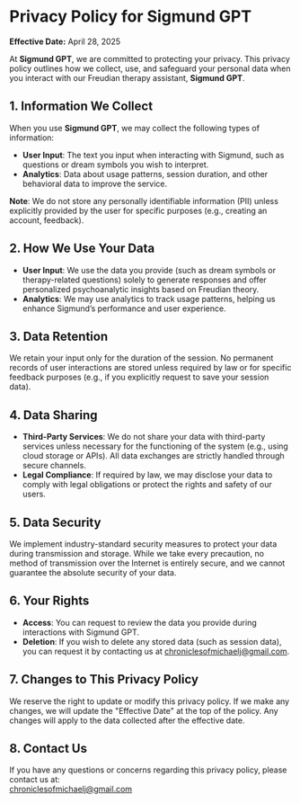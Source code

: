 # Privacy Policy for Sigmund GPT

**Effective Date:** April 28, 2025

At **Sigmund GPT**, we are committed to protecting your privacy. This privacy policy outlines how we collect, use, and safeguard your personal data when you interact with our Freudian therapy assistant, **Sigmund GPT**. 

## 1. Information We Collect

When you use **Sigmund GPT**, we may collect the following types of information:
- **User Input**: The text you input when interacting with Sigmund, such as questions or dream symbols you wish to interpret.
- **Analytics**: Data about usage patterns, session duration, and other behavioral data to improve the service.
  
**Note**: We do not store any personally identifiable information (PII) unless explicitly provided by the user for specific purposes (e.g., creating an account, feedback).

## 2. How We Use Your Data

- **User Input**: We use the data you provide (such as dream symbols or therapy-related questions) solely to generate responses and offer personalized psychoanalytic insights based on Freudian theory.
- **Analytics**: We may use analytics to track usage patterns, helping us enhance Sigmund’s performance and user experience.

## 3. Data Retention

We retain your input only for the duration of the session. No permanent records of user interactions are stored unless required by law or for specific feedback purposes (e.g., if you explicitly request to save your session data).

## 4. Data Sharing

- **Third-Party Services**: We do not share your data with third-party services unless necessary for the functioning of the system (e.g., using cloud storage or APIs). All data exchanges are strictly handled through secure channels.
- **Legal Compliance**: If required by law, we may disclose your data to comply with legal obligations or protect the rights and safety of our users.

## 5. Data Security

We implement industry-standard security measures to protect your data during transmission and storage. While we take every precaution, no method of transmission over the Internet is entirely secure, and we cannot guarantee the absolute security of your data.

## 6. Your Rights

- **Access**: You can request to review the data you provide during interactions with Sigmund GPT.
- **Deletion**: If you wish to delete any stored data (such as session data), you can request it by contacting us at [chroniclesofmichaelj@gmail.com](mailto:chroniclesofmichaelj@gmail.com).
  
## 7. Changes to This Privacy Policy

We reserve the right to update or modify this privacy policy. If we make any changes, we will update the "Effective Date" at the top of the policy. Any changes will apply to the data collected after the effective date.

## 8. Contact Us

If you have any questions or concerns regarding this privacy policy, please contact us at:  
[chroniclesofmichaelj@gmail.com](mailto:chroniclesofmichaelj@gmail.com)
